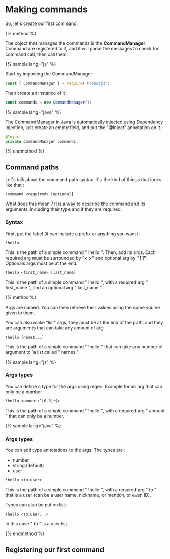 # Making commands

So, let's create our first command.

{% method %}

The object that manages the commands is the **CommandManager**. Command are registered to it, and it will parse the messages to check for command call, then call them.

{% sample lang="js" %}

Start by importing the CommandManager :

```js
const { CommandManager } = require('krobotjs');
```

Then create an instance of it :

```js
const commands = new CommandManager();
```

{% sample lang="java" %}

The CommandManager in Java is automatically injected using Dependency Injection, just create an empty field, and put the "@Inject" annotation on it.

```java
@Inject
private CommandManager commands;
```

{% endmethod %}

## Command paths

Let's talk about the command path syntax. It's the kind of things that looks like that :

```
!command <required> [optional]
```

What does this mean ? It is a way to describe the command and its arguments, including their type and if they are required.

### Syntax

First, put the label (it can include a prefix or anything you want) :

```
!hello
```

This is the path of a simple command " !hello ".
Then, add its args. Each required arg must be surrounded by **"< >"** and optional arg by **"[ ]"**. Optionals args must be at the end.

```
!hello <first_name> [last_name]
```

This is the path of a simple command " !hello ", with a required arg " first\_name ", and an optional arg " last\_name ".

{% method %}

Args are named. You can then retrieve their values using the name you've given to them.

You can also make "list" args, they must be at the end of the path, and they are arguments that can take any amount of arg. 

```
!hello [names...]
```
This is the path of a simple command " !hello " that can take any number of argument to `a list called " names ".

{% sample lang="js" %}

### Args types

You can define a type for the args using regex. Example for an arg that can only be a number :

```
!hello <amount:^[0-9]+$>
```

This is the path of a simple command " !hello ", with a required arg " amount " that can only be a number.

{% sample lang="java" %}

### Args types

You can add type annotations to the args. The types are :

 - number
 - string (default)
 - user
 
```
!hello <to:user>
```

This is the path of a simple command " !hello ", with a required arg " to " that is a user (can be a user name, nickname, or mention, or even ID).

Types can also be put on list :

```
!hello <to:user...>
```

In  this case " to " is a user list.

{% endmethod %}

## Registering our first command